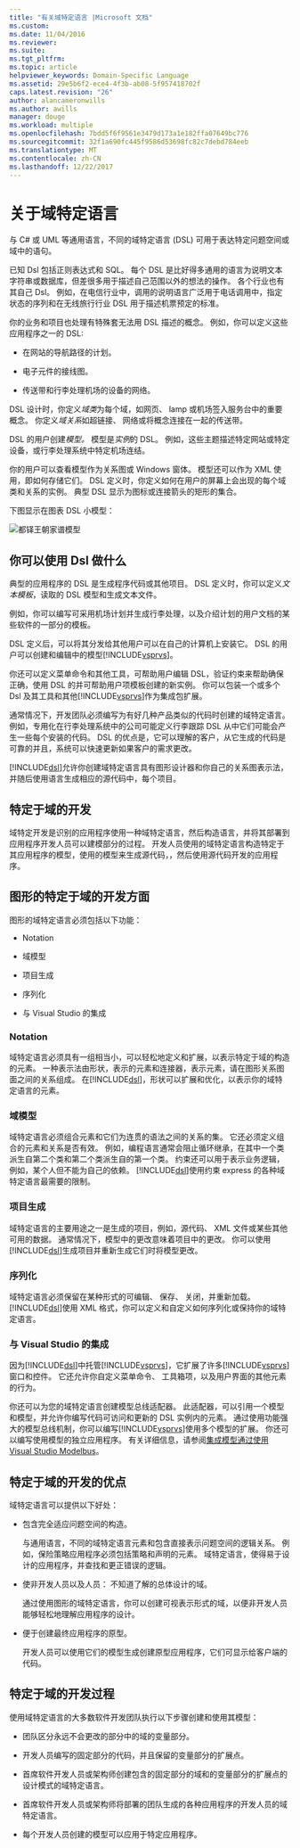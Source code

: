 ```yaml
---
title: "有关域特定语言 |Microsoft 文档"
ms.custom: 
ms.date: 11/04/2016
ms.reviewer: 
ms.suite: 
ms.tgt_pltfrm: 
ms.topic: article
helpviewer_keywords: Domain-Specific Language
ms.assetid: 29e5b6f2-ece4-4f3b-ab08-5f957418702f
caps.latest.revision: "26"
author: alancameronwills
ms.author: awills
manager: douge
ms.workload: multiple
ms.openlocfilehash: 7bdd5f6f9561e3479d173a1e182ffa07649bc776
ms.sourcegitcommit: 32f1a690fc445f9586d53698fc82c7debd784eeb
ms.translationtype: MT
ms.contentlocale: zh-CN
ms.lasthandoff: 12/22/2017
---
```

# <a name="about-domain-specific-languages"></a>关于域特定语言
与 C# 或 UML 等通用语言，不同的域特定语言 (DSL) 可用于表达特定问题空间或域中的语句。  
  
 已知 Dsl 包括正则表达式和 SQL。 每个 DSL 是比好得多通用的语言为说明文本字符串或数据库，但差很多用于描述自己范围以外的想法的操作。 各个行业也有其自己 Dsl。 例如，在电信行业中，调用的说明语言广泛用于电话调用中，指定状态的序列和在无线旅行行业 DSL 用于描述机票预定的标准。  
  
 你的业务和项目也处理有特殊套无法用 DSL 描述的概念。 例如，你可以定义这些应用程序之一的 DSL:  
  
-   在网站的导航路径的计划。  
  
-   电子元件的接线图。  
  
-   传送带和行李处理机场的设备的网络。  
  
 DSL 设计时，你定义*域类*为每个域，如网页、 lamp 或机场签入服务台中的重要概念。 你定义*域关系*如超链接、 网络或将概念连接在一起的传送带。  
  
 DSL 的用户创建*模型。* 模型是*实例*的 DSL。 例如，这些主题描述特定网站或特定设备，或行李处理系统中特定机场连结。  
  
 你的用户可以查看模型作为关系图或 Windows 窗体。 模型还可以作为 XML 使用，即如何存储它们。 DSL 定义时，你定义如何在用户的屏幕上会出现的每个域类和关系的实例。 典型 DSL 显示为图标或连接箭头的矩形的集合。  
  
 下图显示在图表 DSL 小模型：  
  
 ![都铎王朝家谱模型](../modeling/media/tudor_familytreemodel.png "Tudor_FamilyTreeModel")  
  
## <a name="what-you-can-do-with-dsls"></a>你可以使用 Dsl 做什么  
 典型的应用程序的 DSL 是生成程序代码或其他项目。 DSL 定义时，你可以定义*文本模板*，读取的 DSL 模型和生成文本文件。  
  
 例如，你可以编写可采用机场计划并生成行李处理，以及介绍计划的用户文档的某些软件的一部分的模板。  
  
 DSL 定义后，可以将其分发给其他用户可以在自己的计算机上安装它。 DSL 的用户可以创建和编辑中的模型[!INCLUDE[vsprvs](../code-quality/includes/vsprvs_md.md)]。  
  
 你还可以定义菜单命令和其他工具，可帮助用户编辑 DSL，验证约束来帮助确保正确，使用 DSL 的并可帮助用户项模板创建的新实例。 你可以包装一个或多个 Dsl 及其工具和其他[!INCLUDE[vsprvs](../code-quality/includes/vsprvs_md.md)]作为集成包扩展。  
  
 通常情况下，开发团队必须编写为有好几种产品类似的代码时创建的域特定语言。 例如，专用化在行李处理系统中的公司可能定义行李跟踪 DSL 从中它们可能会产生一些每个安装的代码。 DSL 的优点是，它可以理解的客户，从它生成的代码是可靠的并且，系统可以快速更新如果客户的需求更改。  
  
 [!INCLUDE[dsl](../modeling/includes/dsl_md.md)]允许你创建域特定语言具有图形设计器和你自己的关系图表示法，并随后使用语言生成相应的源代码中，每个项目。  
  
## <a name="domain-specific-development"></a>特定于域的开发  
 域特定开发是识别的应用程序使用一种域特定语言，然后构造语言，并将其部署到应用程序开发人员可以建模部分的过程。 开发人员使用的域特定语言构造特定于其应用程序的模型，使用的模型来生成源代码，，然后使用源代码开发的应用程序。  
  
## <a name="aspects-of-graphical-domain-specific-development"></a>图形的特定于域的开发方面  
 图形的域特定语言必须包括以下功能：  
  
-   Notation  
  
-   域模型  
  
-   项目生成  
  
-   序列化  
  
-   与 Visual Studio 的集成  
  
### <a name="notation"></a>Notation  
 域特定语言必须具有一组相当小，可以轻松地定义和扩展，以表示特定于域的构造的元素。 一种表示法由形状，表示的元素和连接器，表示元素，请在图形关系图面之间的关系组成。 在[!INCLUDE[dsl](../modeling/includes/dsl_md.md)]，形状可以扩展和优化，以表示你的域特定语言的元素。  
  
### <a name="domain-model"></a>域模型  
 域特定语言必须组合元素和它们为连贯的语法之间的关系的集。 它还必须定义组合的元素和关系是否有效。 例如，编程语言通常会阻止循环继承，在其中一个类派生自第二个类和第二个类派生自的第一个类。 约束还可以用于表示业务逻辑，例如，某个人但不能为自己的依赖。 [!INCLUDE[dsl](../modeling/includes/dsl_md.md)]使用约束 express 的各种域特定语言最需要的限制。  
  
### <a name="artifact-generation"></a>项目生成  
 域特定语言的主要用途之一是生成的项目，例如，源代码、 XML 文件或某些其他可用的数据。 通常情况下，模型中的更改意味着项目中的更改。 你可以使用[!INCLUDE[dsl](../modeling/includes/dsl_md.md)]生成项目并重新生成它们时将模型更改。  
  
### <a name="serialization"></a>序列化  
 域特定语言必须保留在某种形式的可编辑、 保存、 关闭，并重新加载。 [!INCLUDE[dsl](../modeling/includes/dsl_md.md)]使用 XML 格式，你可以定义和自定义如何序列化或保持你的域特定语言。  
  
### <a name="integration-with-visual-studio"></a>与 Visual Studio 的集成  
 因为[!INCLUDE[dsl](../modeling/includes/dsl_md.md)]中托管[!INCLUDE[vsprvs](../code-quality/includes/vsprvs_md.md)]，它扩展了许多[!INCLUDE[vsprvs](../code-quality/includes/vsprvs_md.md)]窗口和控件。 它还允许你自定义菜单命令、 工具箱项，以及用户界面的其他元素的行为。  
  
 你还可以为您的域特定语言创建模型总线适配器。 此适配器，可以引用一个模型和模型，并允许你编写代码可访问和更新的 DSL 实例内的元素。 通过使用功能强大的模型总线机制，你可以编写[!INCLUDE[vsprvs](../code-quality/includes/vsprvs_md.md)]使用多个模型的扩展。 你还可以编写使用模型的独立应用程序。 有关详细信息，请参阅[集成模型通过使用 Visual Studio Modelbus](../modeling/integrating-models-by-using-visual-studio-modelbus.md)。  
  
## <a name="benefits-of-domain-specific-development"></a>特定于域的开发的优点  
 域特定语言可以提供以下好处：  
  
-   包含完全适应问题空间的构造。  
  
     与通用语言，不同的域特定语言元素和包含直接表示问题空间的逻辑关系。 例如，保险策略应用程序必须包括策略和声明的元素。 域特定语言，使得易于设计的应用程序，并查找和更正错误的逻辑。  
  
-   使非开发人员以及人员： 不知道了解的总体设计的域。  
  
     通过使用图形的域特定语言，你可以创建可视表示形式的域，以便非开发人员能够轻松地理解应用程序的设计。  
  
-   便于创建最终应用程序的原型。  
  
     开发人员可以使用它们的模型生成创建原型应用程序，它们可显示给客户端的代码。  
  
## <a name="the-process-of-domain-specific-development"></a>特定于域的开发过程  
 使用域特定语言的大多数软件开发团队执行以下步骤创建和使用其模型：  
  
-   团队区分永远不会更改的部分中的域的变量部分。  
  
-   开发人员编写的固定部分的代码，并且保留的变量部分的扩展点。  
  
-   首席软件开发人员或架构师创建包含的固定部分的域和的变量部分的扩展点的设计模式的域特定语言。  
  
-   首席软件开发人员或架构师将部署的团队生成的各种应用程序的开发人员的域特定语言。  
  
-   每个开发人员创建的模型可以应用于特定应用程序。